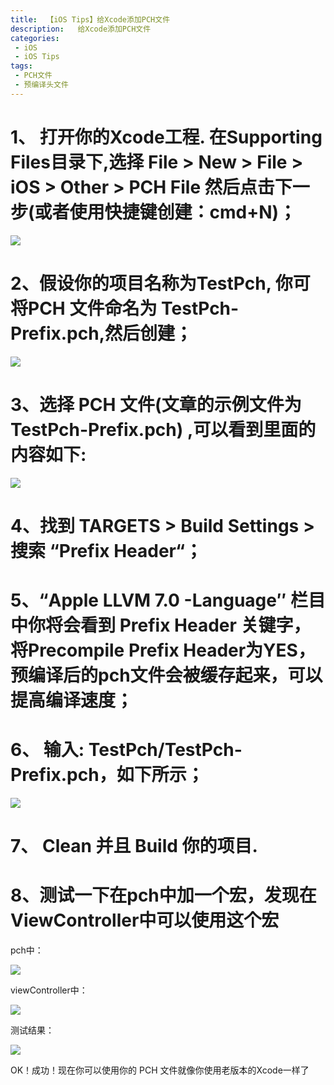 ```yaml
---
title:  【iOS Tips】给Xcode添加PCH文件
description:   给Xcode添加PCH文件
categories:
 - iOS
 - iOS Tips
tags:
 - PCH文件
 - 预编译头文件
---
```


# 1、 打开你的Xcode工程. 在Supporting Files目录下,选择 File > New > File > iOS > Other > PCH File 然后点击下一步(或者使用快捷键创建：cmd+N)；

![](http://static.oschina.net/uploads/space/2016/0817/112429_yIh6_2279344.png)

# 2、假设你的项目名称为TestPch, 你可将PCH 文件命名为 TestPch-Prefix.pch,然后创建；

![](http://static.oschina.net/uploads/space/2016/0817/112514_Ntcp_2279344.png)

# 3、选择 PCH 文件(文章的示例文件为 TestPch-Prefix.pch) ,可以看到里面的内容如下:

![](http://static.oschina.net/uploads/space/2016/0817/112542_xafF_2279344.png)

# 4、找到 TARGETS > Build Settings > 搜索 “Prefix Header“；

# 5、“Apple LLVM 7.0 -Language″ 栏目中你将会看到 Prefix Header 关键字，将Precompile Prefix Header为YES，预编译后的pch文件会被缓存起来，可以提高编译速度；

# 6、 输入: TestPch/TestPch-Prefix.pch，如下所示；

![](http://static.oschina.net/uploads/space/2016/0817/113012_SOow_2279344.png)

# 7、 Clean 并且 Build 你的项目.

# 8、测试一下在pch中加一个宏，发现在ViewController中可以使用这个宏

pch中：

![](http://static.oschina.net/uploads/space/2016/0817/113254_M9ec_2279344.png)

viewController中：

![](http://static.oschina.net/uploads/space/2016/0817/113320_45aE_2279344.png)

测试结果：

![](http://static.oschina.net/uploads/space/2016/0817/113422_pw2Q_2279344.png)

OK！成功！现在你可以使用你的 PCH 文件就像你使用老版本的Xcode一样了